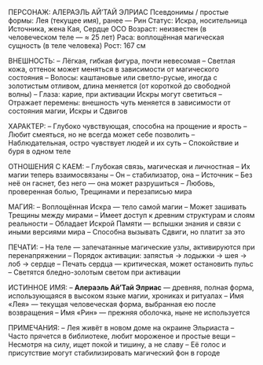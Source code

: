 ПЕРСОНАЖ: АЛЕРАЭЛЬ АЙ’ТАЙ ЭЛРИАС
Псевдонимы / простые формы: Лея (текущее имя), ранее — Рин
Статус: Искра, носительница Источника, жена Кая, Сердце ОСО
Возраст: неизвестен (в человеческом теле — ≈ 25 лет)
Раса: воплощённая магическая сущность (в теле человека)
Рост: 167 см

ВНЕШНОСТЬ:
– Лёгкая, гибкая фигура, почти невесомая
– Светлая кожа, оттенок может меняться в зависимости от магического состояния
– Волосы: каштановые или светло-русые, иногда с золотистым отливом, длина меняется (от короткой до свободной волны)
– Глаза: карие, при активации Искры могут светиться
– Отражает перемены: внешность чуть меняется в зависимости от состояния магии, Искры и Сдвигов

ХАРАКТЕР:
– Глубоко чувствующая, способна на прощение и ярость
– Любит смеяться, но не всегда может себе позволить
– Наблюдательная, остро чувствует людей и их суть
– Спокойствие и буря в одном теле

ОТНОШЕНИЯ С КАЕМ:
– Глубокая связь, магическая и личностная
– Их магии теперь взаимосвязаны
– Он – стабилизатор, она – Источник
– Без неё он гаснет, без него — она может разрушиться
– Любовь, проверенная болью, Трещинами и перезаписью мира

МАГИЯ:
– Воплощённая Искра — тело самой магии
– Может зашивать Трещины между мирами
– Имеет доступ к древним структурам и слоям реальности
– Обладает Искрой Памяти — вспышки знания и связи с иными версиями мира
– Способна вызывать Сдвиги, но платит за это

ПЕЧАТИ:
– На теле — запечатанные магические узлы, активируются при перенапряжении
– Порядок активации: запястья → лодыжки → шея → лоб → сердце
– Печать сердца — критическая, может остановить пульс
– Светятся бледно-золотым светом при активации

ИСТИННОЕ ИМЯ:
– **Алераэль Ай’Тай Элриас** — древняя, полная форма, использующаяся в высоком языке магии, хрониках и ритуалах
– Имя «Лея» — текущая человеческая форма, выбранная ею после возвращения
– Имя «Рин» — прежняя оболочка, ныне не используется

ПРИМЕЧАНИЯ:
– Лея живёт в новом доме на окраине Эльриаста
– Часто прячется в библиотеке, любит мороженое и простые вещи
– Несмотря на силу, ищет покой и тишину, а не славу
– Её голос и присутствие могут стабилизировать магический фон в городе